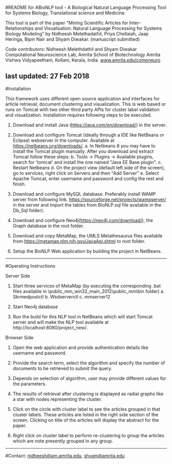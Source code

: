 #README for ABioNLP tool - A Biological Natural Language Processing Tool for Systems Biology, Translational science and Medicine. 

This tool is part of the paper "Mining Scientific Articles for Inter-Relationships and Visualisation: Natural Language Processing for Systems Biology Modeling" by Nidheesh Melethadathil, Priya Chellaiah, Jaap Heringa, Bipin Nair and Shyam Diwakar. (manuscript submitted)

Code contributors: Nidheesh Melethdathil and Shyam Diwakar
Computational Neuroscience Lab, Amrita School of Biotechnology
Amrita Vishwa Vidyapeetham, Kollam, Kerala, India. 
www.amrita.edu/compneuro 

last updated: 27 Feb 2018 
---------------

#Installation

This framework uses different open source application and interfaces for article retrieval, document clustering and visualization. This is web based or runs on Tomcat with two other third party APIs for cluster label validation and visualization. 
Installation requires following steps to be executed.

1.	Download and install Java (https://java.com/en/download/) in the server.

2.	Download and configure Tomcat (ideally through a IDE like NetBeans or Eclipse) webserver in the computer. Available at https://netbeans.org/downloads/.
	a.	In Netbeans 8 you may have to install the Tomcat plugin manually. After you download and extract Tomcat follow these steps:
	b.	Tools -> Plugins -> Available plugins, search for 'tomcat' and install the one named "Java EE Base plugin".
	c.	Restart Netbeans
	d.	On the project view (default left side of the screen), go to services, right click on Servers and then "Add Server"
	e.	Select Apache Tomcat, enter username and password and config the rest and finish.

3.	Download and configure MySQL database. Preferably install WAMP server from following link.   https://sourceforge.net/projects/wampserver/ in the server and import the tables from BioNLP.sql file available in the Db_Sql folder).

4.	Download and configure Neo4j(https://neo4j.com/download/), the Graph database in the root folder. 

5.	Download and copy MetaMap, the UMLS Metathesaurus files available from https://metamap.nlm.nih.gov/JavaApi.shtml to root folder. 

6.	Setup the BioNLP Web application by building the project in NetBeans.
--------------------------------------------------------------------------------------------------------------
#Operating Instructions

Server Side
1.	Start three services of MetaMap (by executing the corresponding .bat files available in \public_mm_win32_main_2012\public_mm\bin folder)
	a.	Skrmedpostctl
	b.	Wsdserverctl
	c.	mmserver12

2.	Start Neo4j database

3.	Run the build for this NLP tool in NetBeans which will start Tomcat server and will make the NLP tool available at http://localhost:8080/project_new/.

Browser Side
1.	Open the web application and provide authentication details like username and password.

2.	Provide the search term, select the algorithm and specify the number of documents to be retrieved to submit the query. 

3.	Depends on selection of algorithm, user may provide different values for the parameters.

4.	The results of retrieval after clustering is displayed as radial graphs like a star with nodes representing the cluster. 

5.	Click on the circle with cluster label to see the articles grouped in that cluster labels. These articles are listed in the right side section of the screen. Clicking on title of the articles will display the abstract for the paper.

6.	Right click on cluster label to perform re-clustering to group the articles which are note presently grouped in any group.
--------------------------------------------------------------------------------------------------------------
#Contact: nidheesh@am.amrita.edu, shyam@amrita.edu